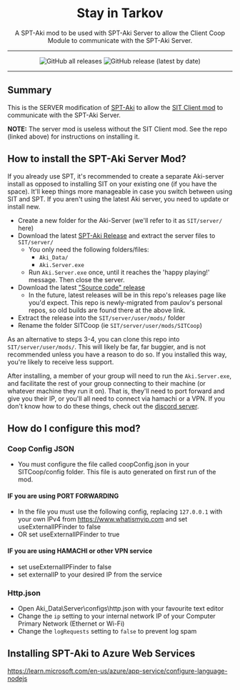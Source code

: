 <div align=center style="text-align: center;">
<h1> Stay in Tarkov </h1>
A SPT-Aki mod to be used with SPT-Aki Server to allow the Client Coop Module to communicate with the SPT-Aki Server.
</div>

---

<div align=center>

![GitHub all releases](https://img.shields.io/github/downloads/paulov-t/SIT.Aki-Server-Mod/total) ![GitHub release (latest by date)](https://img.shields.io/github/downloads/paulov-t/SIT.Aki-Server-Mod/latest/total)

</div>

---

## Summary

This is the SERVER modification of [SPT-Aki](https://www.sp-tarkov.com/) to allow the [SIT Client mod](https://github.com/stayintarkov/StayInTarkov.Client) to communicate with the SPT-Aki Server.

**NOTE:** The server mod is useless without the SIT Client mod. See the repo (linked above) for instructions on installing it. 

## How to install the SPT-Aki Server Mod?

If you already use SPT, it's recommended to create a separate Aki-server install as opposed to installing SIT on your existing one (if you have the space). It'll keep things more manageable in case you switch between using SIT and SPT.
If you aren't using the latest Aki server, you need to update or install new.

- Create a new folder for the Aki-Server (we'll refer to it as `SIT/server/` here)
- Download the latest [SPT-Aki Release](https://www.sp-tarkov.com/#download) and extract the server files to `SIT/server/`
  * You only need the following folders/files:
    * `Aki_Data/`
    * `Aki.Server.exe`
  * Run `Aki.Server.exe` once, until it reaches the 'happy playing!' message. Then close the server.
- Download the latest ["Source code" release](https://github.com/paulov-t/SIT.Aki-Server-Mod/releases) 
  * In the future, latest releases will be in this repo's releases page like you'd expect. This repo is newly-migrated from paulov's personal repos, so old builds are found there at the above link.
- Extract the release into the `SIT/server/user/mods/` folder
- Rename the folder SITCoop (ie `SIT/server/user/mods/SITCoop`)

As an alternative to steps 3-4, you can clone this repo into `SIT/server/user/mods/`. This will likely be far, far buggier, and is not recommended unless you have a reason to do so. If you installed this way, you're likely to receive less support.

After installing, a member of your group will need to run the `Aki.Server.exe`, and facilitate the rest of your group connecting to their machine (or whatever machine they run it on). That is, they'll need to port forward and give you their IP, or you'll all need to connect via hamachi or a VPN. If you don't know how to do these things, check out the [discord server](https://discord.gg/f4CN4n3nP2).

## How do I configure this mod?

### Coop Config JSON
* You must configure the file called coopConfig.json in your SITCoop/config folder. This file is auto generated on first run of the mod.

#### IF you are using PORT FORWARDING
* In the file you must use the following config, replacing `127.0.0.1` with your own IPv4 from https://www.whatismyip.com and set useExternalIPFinder to false 
* OR set useExternalIPFinder to true

#### IF you are using HAMACHI or other VPN service
* set useExternalIPFinder to false
* set externalIP to your desired IP from the service

### Http.json

* Open Aki_Data\Server\configs\http.json with your favourite text editor
* Change the `ip` setting to your internal network IP of your Computer Primary Network (Ethernet or Wi-Fi)
* Change the `logRequests` setting to `false` to prevent log spam


## Installing SPT-Aki to Azure Web Services
https://learn.microsoft.com/en-us/azure/app-service/configure-language-nodejs
